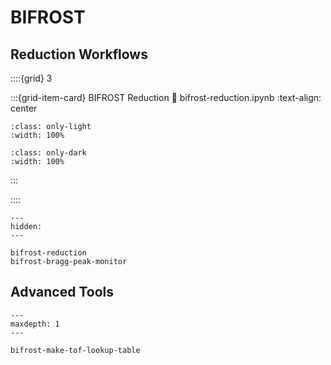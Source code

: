 # BIFROST
## Reduction Workflows

::::{grid} 3

:::{grid-item-card} BIFROST Reduction
:link: bifrost-reduction.ipynb
:text-align: center

```{image} ../../_static/thumbnails/bifrost_reduction_light.svg
:class: only-light
:width: 100%
```
```{image} ../../_static/thumbnails/bifrost_reduction_dark.svg
:class: only-dark
:width: 100%
```
:::

::::

```{toctree}
---
hidden:
---

bifrost-reduction
bifrost-bragg-peak-monitor
```

## Advanced Tools

```{toctree}
---
maxdepth: 1
---

bifrost-make-tof-lookup-table
```
